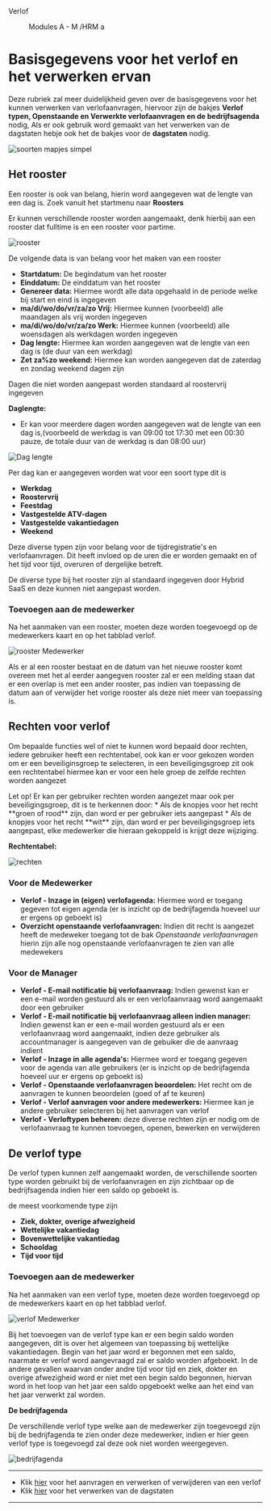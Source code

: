 <properties>
	<page>
		<title>Verlof</title>
		<description>Verlof</description>
	</page>
	<menu>
		<position>Modules A - M /HRM</position>
		<title>Verlof - Basisgegevens</title>
		<sort>a</sort>
	</menu>
</properties>

# Basisgegevens voor het verlof en het verwerken ervan #

Deze rubriek zal meer duidelijkheid geven over de basisgegevens voor het kunnen verwerken van verlofaanvragen, hiervoor zijn de bakjes **Verlof typen, Openstaande en Verwerkte verlofaanvragen en de bedrijfsagenda** nodig, Als er ook gebruik word gemaakt van het verwerken van de dagstaten hebje ook het de bakjes voor de **dagstaten** nodig.

![soorten mapjes simpel](images/bakjes.png)

## Het rooster ##

Een rooster is ook van belang, hierin word aangegeven wat de lengte van een dag is. Zoek vanuit het startmenu naar **Roosters** 

Er kunnen verschillende rooster worden aangemaakt, denk hierbij aan een rooster dat fulltime is en een rooster voor partime.

![rooster](images/rooster.png)

De volgende data is van belang voor het maken van een rooster

- **Startdatum:**        De begindatum van het rooster
- **Einddatum:**	     De einddatum van het rooster
- **Genereer data:**     Hiermee wordt alle data opgehaald in de periode welke bij start en eind is ingegeven
- **ma/di/wo/do/vr/za/zo Vrij:** Hiermee kunnen (voorbeeld) alle  maandagen als vrij worden ingegeven
- **ma/di/wo/do/vr/za/zo Werk:** Hiermee kunnen (voorbeeld) alle  woensdagen als werkdagen worden ingegeven
- **Dag lengte:**	     Hiermee kan worden aangegeven wat de lengte van een dag is (de duur van een werkdag)
- **Zet za%zo weekend:** Hiermee kan worden aangegeven dat de zaterdag en zondag weekend dagen zijn

<div class="tip">
Dagen die niet worden aangepast worden standaard al roostervrij ingegeven
</div>


**Daglengte:**
- Er kan voor meerdere dagen worden aangegeven wat de lengte van een dag is,(voorbeeld de werkdag is van 09:00 tot 17:30 met een 00:30 pauze, de totale duur van de werkdag is dan 08:00 uur)

![Dag lengte](images/daglengte.png)

Per dag kan er aangegeven worden wat voor een soort type dit is

- **Werkdag**
- **Roostervrij**
- **Feestdag**
- **Vastgestelde ATV-dagen**
- **Vastgestelde vakantiedagen**
- **Weekend**

Deze diverse typen zijn voor belang voor de tijdregistratie's en verlofaanvragen. Dit heeft invloed op de uren die er worden gemaakt en of het tijd voor tijd, overuren of dergelijke betreft.

<div class="warning">
De diverse type bij het rooster zijn al standaard ingegeven door Hybrid SaaS en deze kunnen niet aangepast worden.
</div>

### Toevoegen aan de medewerker ###

Na het aanmaken van een rooster, moeten deze worden toegevoegd op de medewerkers kaart en op het tabblad verlof.

![rooster Medewerker](images/rooster-toevoegen.png)

Als er al een rooster bestaat en de datum van het nieuwe rooster komt overeen met het al eerder aangegven rooster zal er een melding staan dat er een overlap is met een ander rooster, pas indien van toepassing de datum aan of verwijder het vorige rooster als deze niet meer van toepassing is.

## Rechten voor verlof ##

Om bepaalde functies wel of niet te kunnen word bepaald door rechten, iedere gebruiker heeft een rechtentabel, ook kan er voor gekozen worden om er een beveiliginsgroep te selecteren, in een beveiligingsgroep zit ook een rechtentabel hiermee kan er voor een hele groep de zelfde rechten worden aangezet

<div class="warning">
Let op! Er kan per gebruiker rechten worden aangezet maar ook per beveiligingsgroep, dit is te herkennen door:
* Als de knopjes voor het recht **groen of rood** zijn, dan word er per gebruiker iets aangepast
* Als de knopjes voor het recht **wit** zijn, dan word er per beveiligingsgroep iets aangepast, elke medewerker die hieraan gekoppeld is krijgt deze wijziging.
</div>

**Rechtentabel:**

![rechten](images/recht.png)

### Voor de Medewerker ###

- **Verlof - Inzage in (eigen) verlofagenda:** Hiermee word er toegang gegeven tot eigen agenda (er is inzicht op de bedrijfagenda hoeveel uur er ergens op geboekt is)
- **Overzicht openstaande verlofaanvragen:** Indien dit recht is aangezet heeft de medeweker toegang tot de bak *Openstaande verlofaanvragen* hierin zijn alle nog openstaande verlofaanvragen te zien van alle medewekers

### Voor de Manager ###

- **Verlof - E-mail notificatie bij verlofaanvraag:** Indien gewenst kan er een e-mail worden gestuurd als er een verlofaanvraag word aangemaakt door een gebruiker
- **Verlof - E-mail notificatie bij verlofaanvraag alleen indien manager:** Indien gewenst kan er een e-mail worden gestuurd als er een verlofaanvraag word aangemaakt, indien deze gebruiker als accountmanager is aangegeven van de gebuiker die de aanvraag indient
- **Verlof - Inzage in alle agenda's:** Hiermee word er toegang gegeven voor de agenda van alle gebruikers (er is inzicht op de bedrijfagenda hoeveel uur er ergens op geboekt is)
- **Verlof - Openstaande verlofaanvragen beoordelen:** Het recht om de aanvragen te kunnen beoordelen (goed of af te keuren)
- **Verlof - Verlof aanvragen voor andere medewerkers:** Hiermee kan je andere gebruiker selecteren bij het aanvragen van verlof
- **Verlof - Verloftypen beheren:** deze diverse rechten zijn er nodig om de verlofaanvraag te kunnen toevoegen, openen, bewerken en verwijderen

## De verlof type ##

De verlof typen kunnen zelf aangemaakt worden, de verschillende soorten type worden gebruikt bij de verlofaanvragen en zijn zichtbaar op de bedrijfsagenda indien hier een saldo op geboekt is.

de meest voorkomende type zijn

- **Ziek, dokter, overige afwezigheid**
- **Wettelijke vakantiedag**
- **Bovenwettelijke vakantiedag**
- **Schooldag**
- **Tijd voor tijd**

### Toevoegen aan de medewerker ###

Na het aanmaken van een verlof type, moeten deze worden toegevoegd op de medewerkers kaart en op het tabblad verlof.

![verlof Medewerker](images/verlof-toevoegen.png)

Bij het toevoegen van de verlof type kan er een begin saldo worden aangegeven, dit is over het algemeen van toepassing bij wettelijke vakantiedagen. Begin van het jaar word er begonnen met een saldo, naarmate er verlof word aangevraagd zal er saldo worden afgeboekt. In de andere gevallen waarvan onder andre tijd voor tijd en ziek, dokter en overige afwezigheid word er niet met een begin saldo begonnen, hiervan word in het loop van het jaar een saldo opgeboekt welke aan het eind van het jaar verwerkt zal worden. 

**De bedrijfagenda**

De verschillende verlof type welke aan de medewerker zijn toegevoegd zijn bij de bedrijfagenda te zien onder deze medewerker, indien er hier geen verlof type is toegevoegd zal deze ook niet worden weergegeven. 

![bedrijfagenda](images/bedrijfagenda.png)

-------

- Klik [hier](http://hybridsaas.support/pages/support-site/modulesAM/hrm/verlof/aanvragen-verwerken) voor het aanvragen en verwerken of verwijderen van een verlof
- Klik [hier](http://hybridsaas.support/pages/support-site/modulesAM/hrm/verlof/dagstaten) voor het verwerken van de dagstaten

-------